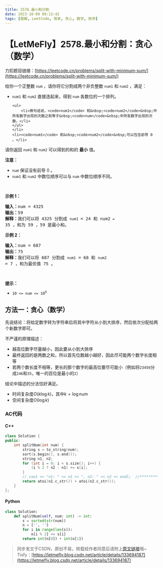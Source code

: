 ```yaml
---
title: 2578.最小和分割
date: 2023-10-09 09:13:42
tags: [题解, LeetCode, 简单, 贪心, 数学, 排序]
---
```


# 【LetMeFly】2578.最小和分割：贪心（数学）

力扣题目链接：[https://leetcode.cn/problems/split-with-minimum-sum/](https://leetcode.cn/problems/split-with-minimum-sum/)

<p>给你一个正整数&nbsp;<code>num</code>&nbsp;，请你将它分割成两个非负整数&nbsp;<code>num1</code> 和&nbsp;<code>num2</code>&nbsp;，满足：</p>

<ul>
	<li><code>num1</code> 和&nbsp;<code>num2</code>&nbsp;直接连起来，得到&nbsp;<code>num</code>&nbsp;各数位的一个排列。

	<ul>
		<li>换句话说，<code>num1</code> 和&nbsp;<code>num2</code>&nbsp;中所有数字出现的次数之和等于&nbsp;<code>num</code>&nbsp;中所有数字出现的次数。</li>
	</ul>
	</li>
	<li><code>num1</code> 和&nbsp;<code>num2</code>&nbsp;可以包含前导 0 。</li>
</ul>

<p>请你返回&nbsp;<code>num1</code> 和 <code>num2</code>&nbsp;可以得到的和的 <strong>最小</strong> 值。</p>

<p><strong>注意：</strong></p>

<ul>
	<li><code>num</code>&nbsp;保证没有前导 0 。</li>
	<li><code>num1</code> 和&nbsp;<code>num2</code>&nbsp;中数位顺序可以与&nbsp;<code>num</code>&nbsp;中数位顺序不同。</li>
</ul>

<p>&nbsp;</p>

<p><strong>示例 1：</strong></p>

<pre>
<b>输入：</b>num = 4325
<b>输出：</b>59
<b>解释：</b>我们可以将 4325 分割成 <code>num1 </code>= 24 和 num2<code> = </code>35 ，和为 59 ，59 是最小和。
</pre>

<p><strong>示例 2：</strong></p>

<pre>
<b>输入：</b>num = 687
<b>输出：</b>75
<b>解释：</b>我们可以将 687 分割成 <code>num1</code> = 68 和 <code>num2 </code>= 7 ，和为最优值 75 。
</pre>

<p>&nbsp;</p>

<p><strong>提示：</strong></p>

<ul>
	<li><code>10 &lt;= num &lt;= 10<sup>9</sup></code></li>
</ul>


    
## 方法一：贪心（数学）

先说结论：将给定数字转为字符串后将其中字符从小到大排序，然后依次分配给两个新数字即可。

不严谨的原理描述：

+ 越高位数字尽量越小，因此要从小到大排序
+ 最终返回的是两数之和，所以首先位数越小越好，因此尽可能两个数字长度相等
+ 若两个数长度不相等，更长的那个数字的最高位要尽可能小（例如将```23456```分成```246```和```35```，唯一的百位是最小的```2```）

结论中描述的分法恰好满足。

+ 时间复杂度$O(k\log k)$，其中$k = \log num$
+ 空间复杂度$O(\log k)$

### AC代码

#### C++

```cpp
class Solution {
public:
    int splitNum(int num) {
        string s = to_string(num);
        sort(s.begin(), s.end());
        string n1, n2;
        for (int i = 0; i < s.size(); i++) {
            (i % 2 ? n2 : n1) += s[i];
        }
        // cout << "n1: " << n1 << ", n2: " << n2 << endl;  //**********
        return atoi(n1.c_str()) + atoi(n2.c_str());
    }
};
```

#### Python

```python
class Solution:
    def splitNum(self, num: int) -> int:
        s = sorted(str(num))
        n = ['', '']
        for i in range(len(s)):
            n[i % 2] += s[i]
        return int(n[0]) + int(n[1])
```

> 同步发文于CSDN，原创不易，转载经作者同意后请附上[原文链接](https://blog.tisfy.eu.org/2023/10/09/LeetCode%202578.%E6%9C%80%E5%B0%8F%E5%92%8C%E5%88%86%E5%89%B2/)哦~
> Tisfy：[https://letmefly.blog.csdn.net/article/details/133694187](https://letmefly.blog.csdn.net/article/details/133694187)
